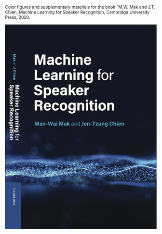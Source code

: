 Color figures and supplementary materials for the book "M.W. Mak and J.T. Chien, Machine Learning for Speaker Recognition, Cambridge University Press, 2020.

![alt text](https://github.com/enmwmak/ML-for-Spkrec/blob/master/Figures/spkver-book-cover.png?raw=true)
